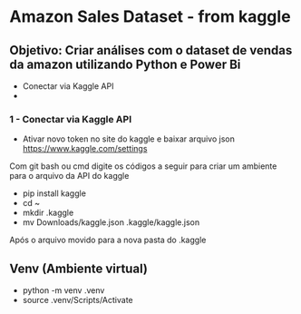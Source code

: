 # Amazon Sales Dataset - from kaggle
## Objetivo: Criar análises com o dataset de vendas da amazon utilizando Python e Power Bi
- Conectar via Kaggle API
- 

###  1 - Conectar via Kaggle API

- Ativar novo token no site do kaggle e baixar arquivo json
https://www.kaggle.com/settings


Com git bash ou cmd digite os códigos a seguir para criar um ambiente para o arquivo da API do kaggle

- pip install kaggle
- cd ~
- mkdir .kaggle
- mv Downloads/kaggle.json .kaggle/kaggle.json

Após o arquivo movido para a nova pasta do .kaggle



## Venv (Ambiente virtual)
 - python -m venv .venv
 - source .venv/Scripts/Activate

